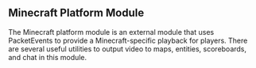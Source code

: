 ## Minecraft Platform Module
The Minecraft platform module is an external module that uses PacketEvents to provide a Minecraft-specific playback for
players. There are several useful utilities to output video to maps, entities, scoreboards, and chat in this module.
